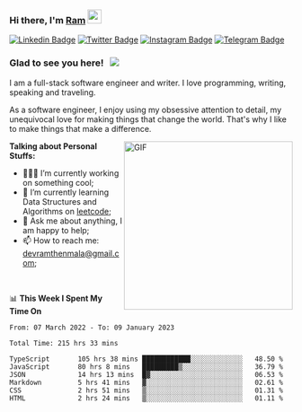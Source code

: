 ### Hi there, I'm <a href="#" target="_blank">Ram</a> <img src="https://media.giphy.com/media/hvRJCLFzcasrR4ia7z/giphy.gif" width="25" height="25">

[![Linkedin Badge](https://img.shields.io/badge/-LinkedIn-0e76a8?style=flat-square&logo=Linkedin&logoColor=white)](https://www.linkedin.com/in/ramdevengineer/)
[![Twitter Badge](https://img.shields.io/badge/-Twitter-00acee?style=flat-square&logo=Twitter&logoColor=white)](https://twitter.com/ramthenmala)
[![Instagram Badge](https://img.shields.io/badge/-Instagram-e4405f?style=flat-square&logo=Instagram&logoColor=white)](https://instagram.com/ramthenmala/)
[![Telegram Badge](https://img.shields.io/badge/-Telegram-0088cc?style=flat-square&logo=Telegram&logoColor=white)](https://t.me/ramthenmala)

### Glad to see you here! &nbsp; ![](https://visitor-badge.glitch.me/badge?page_id=ramthenmala)

I am a full-stack software engineer and writer. I love programming, writing, speaking and traveling.

As a software engineer, I enjoy using my obsessive attention to detail, my unequivocal love for making things that change the world. That's why I like to make things that make a difference.

<img align="right" alt="GIF" src="https://user-images.githubusercontent.com/4328468/157245666-f4dd5472-5b11-4727-baaf-69e90e372b69.gif?raw=true" width="300" />

**Talking about Personal Stuffs:**

- 👨🏻‍💻 I’m currently working on something cool;
- 🚀 I’m currently learning Data Structures and Algorithms on [leetcode](https://leetcode.com/ramthenmala);
- 💬 Ask me about anything, I am happy to help; 
- 📫 How to reach me: devramthenmala@gmail.com;

</br>

📊 **This Week I Spent My Time On** 
<!--START_SECTION:waka-->

```text
From: 07 March 2022 - To: 09 January 2023

Total Time: 215 hrs 33 mins

TypeScript       105 hrs 38 mins ████████████░░░░░░░░░░░░░   48.50 %
JavaScript       80 hrs 8 mins   █████████▒░░░░░░░░░░░░░░░   36.79 %
JSON             14 hrs 13 mins  █▓░░░░░░░░░░░░░░░░░░░░░░░   06.53 %
Markdown         5 hrs 41 mins   ▓░░░░░░░░░░░░░░░░░░░░░░░░   02.61 %
CSS              2 hrs 51 mins   ▒░░░░░░░░░░░░░░░░░░░░░░░░   01.31 %
HTML             2 hrs 24 mins   ▒░░░░░░░░░░░░░░░░░░░░░░░░   01.11 %
```

<!--END_SECTION:waka-->


